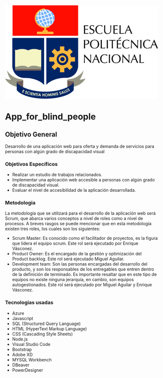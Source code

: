 ![epn logo](EPN_logo_big.jpg)
# App_for_blind_people

## Objetivo General 

Desarrollo de una aplicación web para oferta y demanda de servicios para personas con algún grado de discapacidad visual 

### Objetivos Específicos 

- Realizar un estudio de trabajos relacionados. 
- Implementar una aplicación web accesible a personas con algún grado de discapacidad visual.
- Evaluar el nivel de accesibilidad de la aplicación desarrollada.

### Metodologia

La metodología que se utilizará para el desarrollo de la aplicación web será Scrum, que abarca varios conceptos a nivel de roles como a nivel de procesos. A breves rasgos se puede mencionar que en esta metodología existen tres roles, los cuales son los siguientes: 

- Scrum Master: Es conocido como el facilitador de proyectos, es la figura que lidera el equipo scrum. Este rol será ejecutado por Enrique Vásconez. 
- Product Owner: Es el encargado de la gestión y optimización del Product backlog. Este rol será ejecutado Miguel Aguilar. 
- Development team: Son las personas encargadas del desarrollo del producto, y son los responsables de los entregables que entren dentro de la definición de terminado. Es importante resaltar que en este tipo de equipos no existe ninguna jerarquía, en cambio, son equipos autogestionados. Este rol será ejecutado por Miguel Aguilar y Enrique Vásconez. 

### Tecnologias usadas

- Azure 
- Javascript 
- SQL (Structured Query Language)
- HTML (HyperText Markup Language)
- CSS (Cascading Style Sheets)
- Node.js 
- Visual Studio Code
- Bootstrap
- Adobe XD 
- MYSQL Workbench
- DBeaver  
- PowerDesigner
